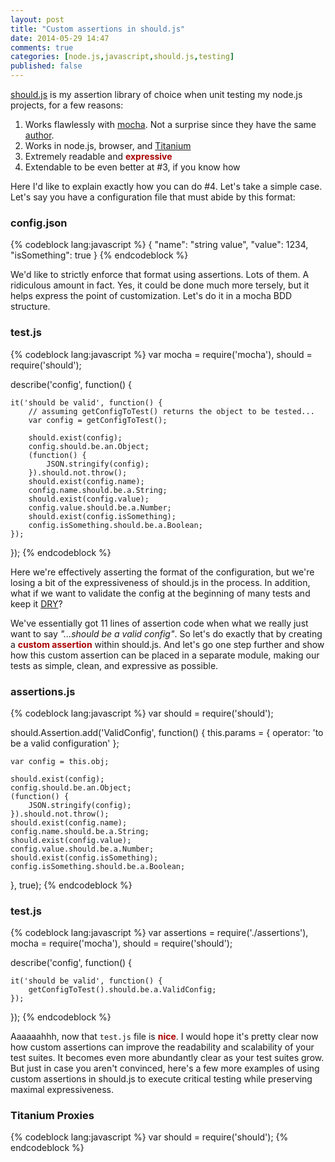 ```yaml
---
layout: post
title: "Custom assertions in should.js"
date: 2014-05-29 14:47
comments: true
categories: [node.js,javascript,should.js,testing]
published: false
---
```


[should.js](https://github.com/visionmedia/should.js/) is my assertion library of choice when unit testing my node.js projects, for a few reasons:

1. Works flawlessly with [mocha](http://visionmedia.github.io/mocha/). Not a surprise since they have the same [author](https://github.com/visionmedia).
2. Works in node.js, browser, and [Titanium](http://www.appcelerator.com/titanium/)
3. Extremely readable and <span style="color:#a00;font-weight:bold;">expressive</span>
4. Extendable to be even better at #3, if you know how

Here I'd like to explain exactly how you can do #4. Let's take a simple case. Let's say you have a configuration file that must abide by this format:

### config.json
{% codeblock lang:javascript %}
{
	"name": "string value",
	"value": 1234,
	"isSomething": true
}
{% endcodeblock %}

We'd like to strictly enforce that format using assertions. Lots of them. A ridiculous amount in fact. Yes, it could be done much more tersely, but it helps express the point of customization. Let's do it in a mocha BDD structure.

### test.js
{% codeblock lang:javascript %}
var mocha = require('mocha'),
	should = require('should');

describe('config', function() {

	it('should be valid', function() {
		// assuming getConfigToTest() returns the object to be tested...
		var config = getConfigToTest();

		should.exist(config);
		config.should.be.an.Object;
		(function() {
			JSON.stringify(config);
		}).should.not.throw();
		should.exist(config.name);
		config.name.should.be.a.String;
		should.exist(config.value);
		config.value.should.be.a.Number;
		should.exist(config.isSomething);
		config.isSomething.should.be.a.Boolean;
	});

});
{% endcodeblock %}

Here we're effectively asserting the format of the configuration, but we're losing a bit of the expressiveness of should.js in the process. In addition, what if we want to validate the config at the beginning of many tests and keep it [DRY](http://en.wikipedia.org/wiki/Don't_repeat_yourself)?

We've essentially got 11 lines of assertion code when what we really just want to say _"...should be a valid config"_. So let's do exactly that by creating a <span style="color:#a00;font-weight:bold;">custom assertion</span> within should.js. And let's go one step further and show how this custom assertion can be placed in a separate module, making our tests as simple, clean, and expressive as possible.

### assertions.js
{% codeblock lang:javascript %}
var should = require('should');

should.Assertion.add('ValidConfig', function() {
	this.params = { operator: 'to be a valid configuration' };

	var config = this.obj;

	should.exist(config);
	config.should.be.an.Object;
	(function() {
		JSON.stringify(config);
	}).should.not.throw();
	should.exist(config.name);
	config.name.should.be.a.String;
	should.exist(config.value);
	config.value.should.be.a.Number;
	should.exist(config.isSomething);
	config.isSomething.should.be.a.Boolean;
}, true);
{% endcodeblock %}

### test.js
{% codeblock lang:javascript %}
var assertions = require('./assertions'),
	mocha = require('mocha'),
	should = require('should');

describe('config', function() {

	it('should be valid', function() {
		getConfigToTest().should.be.a.ValidConfig;
	});

});
{% endcodeblock %}

Aaaaaahhh, now that `test.js` file is <span style="color:#a00;font-weight:bold;">nice</span>. I would hope it's pretty clear now how custom assertions can improve the readability and scalability of your test suites. It becomes even more abundantly clear as your test suites grow. But just in case you aren't convinced, here's a few more examples of using custom assertions in should.js to execute critical testing while preserving maximal expressiveness.

### Titanium Proxies

{% codeblock lang:javascript %}
var should = require('should');
{% endcodeblock %}

